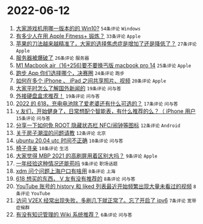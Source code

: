 # 2022-06-12

1. [大家游戏机用哪一版本的的 Win10?](https://www.v2ex.com/t/859017) `54条评论` `Windows`
1. [有多少人在用 Apple Fitness+ 锻炼？](https://www.v2ex.com/t/859026) `33条评论` `Apple`
1. [苹果的刀法越来越精准了，大家的选择焦虑症是增加了还是降低了？](https://www.v2ex.com/t/859055) `27条评论` `Apple`
1. [服务器被爆破了](https://www.v2ex.com/t/859022) `26条评论` `服务器`
1. [M1 Macbook air（16+256)要不要换丐版 macbook pro 14](https://www.v2ex.com/t/859030) `25条评论` `Apple`
1. [跑步 App 你们选择哪个，决赛圈](https://www.v2ex.com/t/859020) `24条评论` `跑步`
1. [如何在多个 iPhone 、 iPad 之间共享照片、视频](https://www.v2ex.com/t/859016) `20条评论` `Apple`
1. [大家平时怎么了解国外新闻的](https://www.v2ex.com/t/859034) `19条评论` `问与答`
1. [外接硬盘盒求推荐！](https://www.v2ex.com/t/859023) `19条评论` `问与答`
1. [2022 的 618，充电电池除了爱老婆还有什么可选的？](https://www.v2ex.com/t/859033) `17条评论` `问与答`
1. [v 友们，开始健身了，日常想配个智能表，有什么推荐的么？（ iPhone 用户](https://www.v2ex.com/t/859061) `15条评论` `问与答`
1. [分享一下如何免 ROOT 隐藏状态栏 NFC/闹钟等图标](https://www.v2ex.com/t/859057) `12条评论` `Android`
1. [关于房子潮湿的问题请教](https://www.v2ex.com/t/859041) `12条评论` `北京`
1. [ubuntu 20.04 utc 时间不正确](https://www.v2ex.com/t/859035) `10条评论` `问与答`
1. [椅子寻亲](https://www.v2ex.com/t/859018) `10条评论` `生活`
1. [大家觉得 MBP 2021 的高刷屏用着区别大吗？](https://www.v2ex.com/t/859058) `9条评论` `Apple`
1. [一年经验这种情况还能苟吗](https://www.v2ex.com/t/859038) `9条评论` `职场话题`
1. [xdm 问个问题上海户口有啥用](https://www.v2ex.com/t/859060) `8条评论` `上海`
1. [618 想买的东西， V 友有没有推荐的](https://www.v2ex.com/t/859052) `8条评论` `问与答`
1. [YouTube 账号的 history 和 liked 列表最近开始频繁出现大量未看过的视频](https://www.v2ex.com/t/859045) `8条评论` `YouTube`
1. [访问 V2EX 经常出现失败，多刷几下就正常了。忘了开启了 ipv6](https://www.v2ex.com/t/859027) `7条评论` `宽带症候群`
1. [有没有知识管理的 Wiki 系统推荐？](https://www.v2ex.com/t/859062) `6条评论` `问与答`
